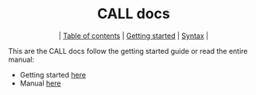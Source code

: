 <div align="center">

# CALL docs
| [Table of contents](./manual.md) | [Getting started](./getting_started.md) | [Syntax](./syntax.md) |

</div>

This are the CALL docs follow the getting started guide or read the entire
manual:
 - Getting started [here](./getting_started.md)
 - Manual [here](./manual.md)
